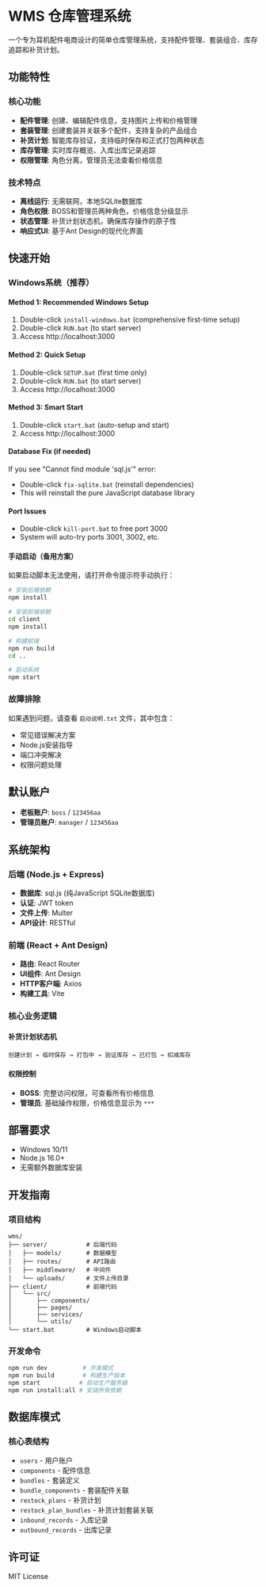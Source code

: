 # WMS 仓库管理系统

一个专为耳机配件电商设计的简单仓库管理系统，支持配件管理、套装组合、库存追踪和补货计划。

## 功能特性

### 核心功能
- **配件管理**: 创建、编辑配件信息，支持图片上传和价格管理
- **套装管理**: 创建套装并关联多个配件，支持复杂的产品组合
- **补货计划**: 智能库存验证，支持临时保存和正式打包两种状态
- **库存管理**: 实时库存概览、入库出库记录追踪
- **权限管理**: 角色分离，管理员无法查看价格信息

### 技术特点
- **离线运行**: 无需联网，本地SQLite数据库
- **角色权限**: BOSS和管理员两种角色，价格信息分级显示
- **状态管理**: 补货计划状态机，确保库存操作的原子性
- **响应式UI**: 基于Ant Design的现代化界面

## 快速开始

### Windows系统（推荐）

#### Method 1: Recommended Windows Setup
1. Double-click `install-windows.bat` (comprehensive first-time setup)
2. Double-click `RUN.bat` (to start server)
3. Access http://localhost:3000

#### Method 2: Quick Setup
1. Double-click `SETUP.bat` (first time only)
2. Double-click `RUN.bat` (to start server)
3. Access http://localhost:3000

#### Method 3: Smart Start
1. Double-click `start.bat` (auto-setup and start)
2. Access http://localhost:3000

#### Database Fix (if needed)
If you see "Cannot find module 'sql.js'" error:
- Double-click `fix-sqlite.bat` (reinstall dependencies)
- This will reinstall the pure JavaScript database library

#### Port Issues
- Double-click `kill-port.bat` to free port 3000
- System will auto-try ports 3001, 3002, etc.

#### 手动启动（备用方案）
如果启动脚本无法使用，请打开命令提示符手动执行：
```bash
# 安装后端依赖
npm install

# 安装前端依赖
cd client
npm install

# 构建前端
npm run build
cd ..

# 启动系统
npm start
```

### 故障排除

如果遇到问题，请查看 `启动说明.txt` 文件，其中包含：
- 常见错误解决方案
- Node.js安装指导
- 端口冲突解决
- 权限问题处理

## 默认账户

- **老板账户**: `boss` / `123456aa`
- **管理员账户**: `manager` / `123456aa`

## 系统架构

### 后端 (Node.js + Express)
- **数据库**: sql.js (纯JavaScript SQLite数据库)
- **认证**: JWT token
- **文件上传**: Multer
- **API设计**: RESTful

### 前端 (React + Ant Design)
- **路由**: React Router
- **UI组件**: Ant Design
- **HTTP客户端**: Axios
- **构建工具**: Vite

### 核心业务逻辑

#### 补货计划状态机
```
创建计划 → 临时保存 → 打包中 → 验证库存 → 已打包 → 扣减库存
```

#### 权限控制
- **BOSS**: 完整访问权限，可查看所有价格信息
- **管理员**: 基础操作权限，价格信息显示为 `***`

## 部署要求

- Windows 10/11
- Node.js 16.0+
- 无需额外数据库安装

## 开发指南

### 项目结构
```
wms/
├── server/           # 后端代码
│   ├── models/       # 数据模型
│   ├── routes/       # API路由
│   ├── middleware/   # 中间件
│   └── uploads/      # 文件上传目录
├── client/           # 前端代码
│   └── src/
│       ├── components/
│       ├── pages/
│       ├── services/
│       └── utils/
└── start.bat         # Windows启动脚本
```

### 开发命令
```bash
npm run dev          # 开发模式
npm run build        # 构建生产版本
npm start           # 启动生产服务器
npm run install:all # 安装所有依赖
```

## 数据库模式

### 核心表结构
- `users` - 用户账户
- `components` - 配件信息
- `bundles` - 套装定义
- `bundle_components` - 套装配件关联
- `restock_plans` - 补货计划
- `restock_plan_bundles` - 补货计划套装关联
- `inbound_records` - 入库记录
- `outbound_records` - 出库记录

## 许可证

MIT License